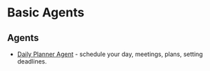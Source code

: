 # Basic Agents

## Agents
   - [Daily Planner Agent](https://github.com/letv1nnn/Agentic-AI-with-Rust/tree/main/01_basic_agents/Daily-Planner-Agent) - schedule your day, meetings, plans, setting deadlines.

